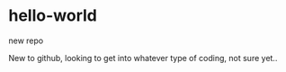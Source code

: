 # hello-world
new repo


New to github, looking to get into whatever type of coding, not sure yet..
